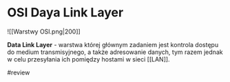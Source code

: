 # OSI Daya Link Layer
![[Warstwy OSI.png|200]]

**Data Link Layer** - warstwa której głównym zadaniem jest kontrola dostępu do medium transmisyjnego, a także adresowanie danych, tym razem jednak w celu przesyłania ich pomiędzy hostami w sieci [[LAN]].

#review